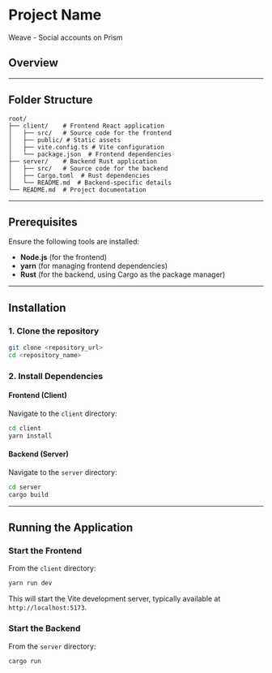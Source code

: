 # Project Name 

Weave - Social accounts on Prism

## Overview  

---

## Folder Structure  

```
root/
├── client/    # Frontend React application
│   ├── src/   # Source code for the frontend
│   ├── public/ # Static assets
│   ├── vite.config.ts # Vite configuration
│   └── package.json  # Frontend dependencies
├── server/    # Backend Rust application
│   ├── src/   # Source code for the backend
│   ├── Cargo.toml  # Rust dependencies
│   └── README.md  # Backend-specific details
└── README.md  # Project documentation
```

---

## Prerequisites  

Ensure the following tools are installed:  
- **Node.js** (for the frontend)  
- **yarn** (for managing frontend dependencies)  
- **Rust** (for the backend, using Cargo as the package manager)  

---

## Installation  

### 1. Clone the repository  

```bash  
git clone <repository_url>  
cd <repository_name>  
```  

### 2. Install Dependencies  

#### Frontend (Client)  

Navigate to the `client` directory:  

```bash  
cd client  
yarn install  
```  

#### Backend (Server)  

Navigate to the `server` directory:  

```bash  
cd server  
cargo build  
```  

---

## Running the Application  

### Start the Frontend  

From the `client` directory:  

```bash  
yarn run dev  
```  

This will start the Vite development server, typically available at `http://localhost:5173`.  

### Start the Backend

From the `server` directory:

```bash  
cargo run
```